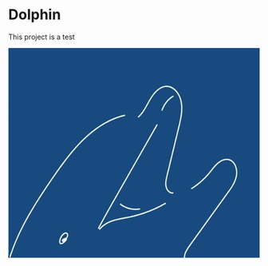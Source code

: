 # Dolphin

This project is a test

![Thumbnail for my project, Dolphin, consisting of a dolphin](https://github.com/JHErholt/dolphin/blob/main/dolphin_thumbnail.webp?raw=true)
